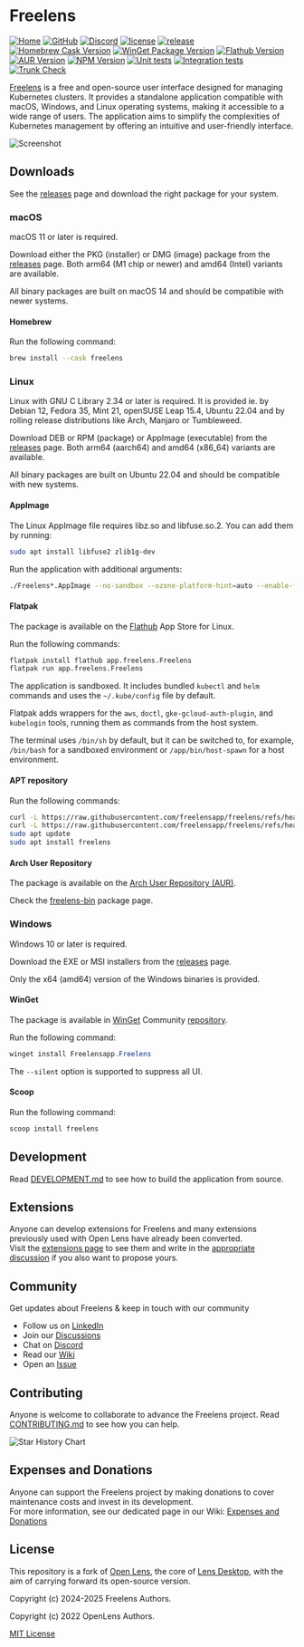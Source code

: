 # Freelens

<!-- markdownlint-disable MD013 -->

[![Home](https://img.shields.io/badge/%F0%9F%8F%A0-freelens.app-02a7a0)](https://freelens.app)
[![GitHub](https://img.shields.io/github/stars/freelensapp/freelens?style=flat&label=GitHub%20%E2%AD%90)](https://github.com/freelensapp/freelens)
[![Discord](https://img.shields.io/badge/%E2%80%8E-Discord-5763f6?style=flat&logo=discord)](https://discord.com/channels/1344433118924374148/1344433119549329532)
[![license](https://img.shields.io/github/license/freelensapp/freelens.svg)](https://github.com/freelensapp/freelens?tab=MIT-1-ov-file#readme)
[![release](https://img.shields.io/github/v/release/freelensapp/freelens?display_name=tag&sort=semver)](https://github.com/freelensapp/freelens/releases/latest)
[![Homebrew Cask Version](https://img.shields.io/homebrew/cask/v/freelens?label=homebrew)](https://formulae.brew.sh/cask/freelens#default)
[![WinGet Package Version](https://img.shields.io/winget/v/Freelensapp.Freelens)](https://winstall.app/apps/Freelensapp.Freelens)
[![Flathub Version](https://img.shields.io/flathub/v/app.freelens.Freelens)](https://flathub.org/apps/app.freelens.Freelens)
[![AUR Version](https://img.shields.io/aur/version/freelens-bin)](https://aur.archlinux.org/packages/freelens-bin)
[![NPM Version](https://img.shields.io/npm/v/%40freelensapp%2Fcore)](https://www.npmjs.com/package/@freelensapp/core)
[![Unit tests](https://github.com/freelensapp/freelens/actions/workflows/unit-tests.yaml/badge.svg?branch=main)](https://github.com/freelensapp/freelens/actions/workflows/unit-tests.yaml)
[![Integration tests](https://github.com/freelensapp/freelens/actions/workflows/integration-tests.yaml/badge.svg?branch=main)](https://github.com/freelensapp/freelens/actions/workflows/integration-tests.yaml)
[![Trunk Check](https://github.com/freelensapp/freelens/actions/workflows/trunk-check.yaml/badge.svg?branch=main)](https://github.com/freelensapp/freelens/actions/workflows/trunk-check.yaml)

<!-- markdownlint-enable MD013 -->

[Freelens](https://freelens.app) is a free and open-source user interface
designed for managing Kubernetes clusters. It provides a standalone
application compatible with macOS, Windows, and Linux operating systems,
making it accessible to a wide range of users. The application aims to
simplify the complexities of Kubernetes management by offering an intuitive
and user-friendly interface.

![Screenshot](freelens/build/screenshots/main.png)

## Downloads

See the [releases](https://github.com/freelensapp/freelens/releases) page and
download the right package for your system.

### macOS

macOS 11 or later is required.

Download either the PKG (installer) or DMG (image) package from the
[releases](https://github.com/freelensapp/freelens/releases) page. Both arm64
(M1 chip or newer) and amd64 (Intel) variants are available.

All binary packages are built on macOS 14 and should be compatible with newer
systems.

#### Homebrew

Run the following command:

```sh
brew install --cask freelens
```

### Linux

Linux with GNU C Library 2.34 or later is required. It is provided ie. by
Debian 12, Fedora 35, Mint 21, openSUSE Leap 15.4, Ubuntu 22.04 and by
rolling release distributions like Arch, Manjaro or Tumbleweed.

Download DEB or RPM (package) or AppImage (executable) from the
[releases](https://github.com/freelensapp/freelens/releases) page. Both arm64
(aarch64) and amd64 (x86_64) variants are available.

All binary packages are built on Ubuntu 22.04 and should be compatible with
new systems.

#### AppImage

The Linux AppImage file requires libz.so and libfuse.so.2. You can add them
by running:

```sh
sudo apt install libfuse2 zlib1g-dev
```

Run the application with additional arguments:

<!-- markdownlint-disable MD013 -->
```sh
./Freelens*.AppImage --no-sandbox --ozone-platform-hint=auto --enable-features=WebRTCPipeWireCapturer --enable-features=WaylandWindowDecorations --disable-gpu-compositing
```
<!-- markdownlint-enable MD013 -->

#### Flatpak

The package is available on the
[Flathub](https://flathub.org/apps/app.freelens.Freelens) App Store for
Linux.

Run the following commands:

```sh
flatpak install flathub app.freelens.Freelens
flatpak run app.freelens.Freelens
```

The application is sandboxed. It includes bundled `kubectl` and `helm`
commands and uses the `~/.kube/config` file by default.

Flatpak adds wrappers for the `aws`, `doctl`, `gke-gcloud-auth-plugin`, and
`kubelogin` tools, running them as commands from the host system.

The terminal uses `/bin/sh` by default, but it can be switched to, for
example, `/bin/bash` for a sandboxed environment or `/app/bin/host-spawn` for
a host environment.

#### APT repository

Run the following commands:

<!-- markdownlint-disable MD013 -->

```sh
curl -L https://raw.githubusercontent.com/freelensapp/freelens/refs/heads/main/freelens/build/apt/freelens.asc | sudo tee /etc/apt/keyrings/freelens.asc
curl -L https://raw.githubusercontent.com/freelensapp/freelens/refs/heads/main/freelens/build/apt/freelens.sources | sudo tee /etc/apt/sources.list.d/freelens.sources
sudo apt update
sudo apt install freelens
```

#### Arch User Repository

The package is available on the [Arch User Repository
(AUR)](https://wiki.archlinux.org/title/Arch_User_Repository).

Check the [freelens-bin](https://aur.archlinux.org/packages/freelens-bin)
package page.

### Windows

Windows 10 or later is required.

Download the EXE or MSI installers from the
[releases](https://github.com/freelensapp/freelens/releases) page.

Only the x64 (amd64) version of the Windows binaries is provided.

#### WinGet

The package is available in
[WinGet](https://winstall.app/apps/Freelensapp.Freelens) Community
[repository](https://github.com/microsoft/winget-pkgs).

Run the following command:

```powershell
winget install Freelensapp.Freelens
```

The `--silent` option is supported to suppress all UI.

#### Scoop

Run the following command:

```powershell
scoop install freelens
```

## Development

Read [DEVELOPMENT.md](DEVELOPMENT.md) to see how to build the application
from source.

## Extensions

Anyone can develop extensions for Freelens and many extensions previously used with Open Lens have already been converted.  
Visit the [extensions page](https://github.com/freelensapp/freelens/wiki/Extensions) to see them and write in the [appropriate discussion](https://github.com/freelensapp/freelens/discussions/117) if you also want to propose yours.

## Community

Get updates about Freelens & keep in touch with our community  

- Follow us on [LinkedIn](https://www.linkedin.com/company/freelensapp/)
- Join our [Discussions](https://github.com/freelensapp/freelens/discussions)
- Chat on [Discord](https://discord.gg/NjKZERK95Y)
- Read our [Wiki](https://github.com/freelensapp/freelens/wiki)
- Open an [Issue](https://github.com/freelensapp/freelens/issues)

## Contributing

Anyone is welcome to collaborate to advance the Freelens project. Read
[CONTRIBUTING.md](CONTRIBUTING.md) to see how you can help.

![Star History Chart](https://api.star-history.com/svg?repos=freelensapp/freelens&type=Date)

## Expenses and Donations

Anyone can support the Freelens project by making donations to cover maintenance costs and invest in its development.  
For more information, see our dedicated page in our Wiki: [Expenses and Donations](https://github.com/freelensapp/freelens/wiki/Expenses-and-Donations)

## License

This repository is a fork of [Open
Lens](https://github.com/lensapp/lens/tree/master), the core of [Lens
Desktop](https://k8slens.dev), with the aim of carrying forward its
open-source version.

Copyright (c) 2024-2025 Freelens Authors.

Copyright (c) 2022 OpenLens Authors.

[MIT License](https://opensource.org/licenses/MIT)
